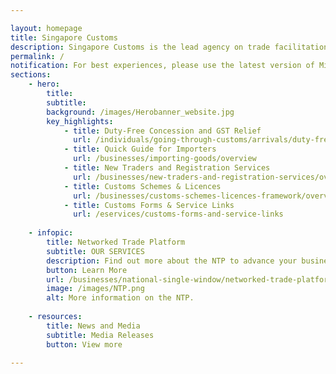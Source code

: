 ```yaml
---

layout: homepage
title: Singapore Customs
description: Singapore Customs is the lead agency on trade facilitation and revenue enforcement.
permalink: /
notification: For best experiences, please use the latest version of Microsoft Edge, Chrome, Firefox, Safari.<br> To achieve the objective of safe distancing, we encourage members of public to access our digital service during this period of heightened alert to minimise risk of community spread. Businesses are encouraged to submit trade declarations via TradeNet and other requests via our eServices (www.customs.gov.sg/services) or the Networked Trade Platform (www.ntp.gov.sg).For payment of taxes at the various Checkpoints, please make an advance declaration using Customs@SG application via our eServices (www.customs.gov.sg/services). 
sections:
    - hero:
        title:
        subtitle:
        background: /images/Herobanner_website.jpg
        key_highlights:
            - title: Duty-Free Concession and GST Relief
              url: /individuals/going-through-customs/arrivals/duty-free-concession-and-gst-relief
            - title: Quick Guide for Importers
              url: /businesses/importing-goods/overview
            - title: New Traders and Registration Services
              url: /businesses/new-traders-and-registration-services/overview
            - title: Customs Schemes & Licences
              url: /businesses/customs-schemes-licences-framework/overview
            - title: Customs Forms & Service Links
              url: /eservices/customs-forms-and-service-links
              
    - infopic:
        title: Networked Trade Platform
        subtitle: OUR SERVICES
        description: Find out more about the NTP to advance your business and improve your trade operations. 
        button: Learn More
        url: /businesses/national-single-window/networked-trade-platform
        image: /images/NTP.png
        alt: More information on the NTP.
        
    - resources:
        title: News and Media
        subtitle: Media Releases
        button: View more
    
---
```

